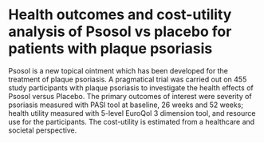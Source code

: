 # Health outcomes and cost-utility analysis of Psosol vs placebo for patients with plaque psoriasis
Psosol is a new topical ointment which has been developed for the treatment of plaque psoriasis. 
A pragmatical trial was carried out on 455 study participants with plaque psoriasis to investigate the health effects of Psosol versus Placebo. The primary outcomes of interest were severity of psoriasis measured with PASI tool at baseline, 26 weeks and 52 weeks; health utility measured with 5-level EuroQol 3 dimension tool, and resource use for the participants.
The cost-utility is estimated from a healthcare and societal perspective.
